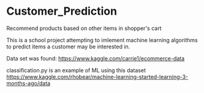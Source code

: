# Customer_Prediction
Recommend products based on other items in shopper's cart

This is a school project attempting to imlement machine learning algorithms to predict
items a customer may be interested in.

Data set was found:
https://www.kaggle.com/carrie1/ecommerce-data

classification.py is an example of ML using this dataset
https://www.kaggle.com/rhobear/machine-learning-started-learning-3-months-ago/data
